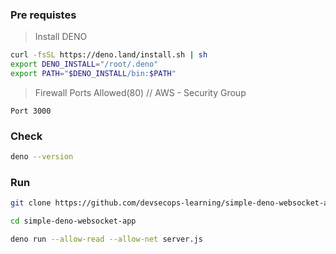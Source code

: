 ### Pre requistes

> Install DENO
```sh
curl -fsSL https://deno.land/install.sh | sh
export DENO_INSTALL="/root/.deno"
export PATH="$DENO_INSTALL/bin:$PATH"
```

> Firewall Ports Allowed(80) // AWS - Security Group
```
Port 3000
```

### Check
```sh
deno --version
```

### Run
```sh
git clone https://github.com/devsecops-learning/simple-deno-websocket-app

cd simple-deno-websocket-app

deno run --allow-read --allow-net server.js
```
